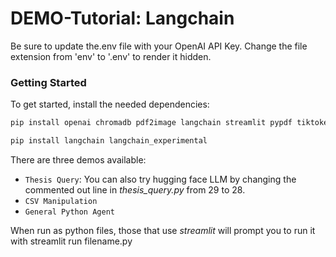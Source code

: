 # DEMO-Tutorial: Langchain

Be sure to update the.env file with your OpenAI API Key. Change the file extension from 'env' to '.env' to render it hidden.

### Getting Started

To get started, install the needed dependencies:

```bash
pip install openai chromadb pdf2image langchain streamlit pypdf tiktoken
```

```bash
pip install langchain langchain_experimental
```

There are three demos available:
- `Thesis Query`: You can also try hugging face LLM by changing the commented out line in *thesis_query.py* from 29 to 28.
- `CSV Manipulation`
- `General Python Agent`

When run as python files, those that use *streamlit* will prompt you to run it with streamlit run filename.py
